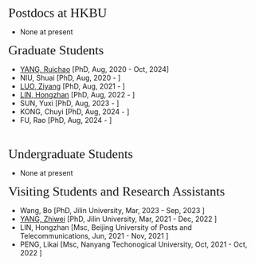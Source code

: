
<p><span style="font-family:georgia,serif;"><span style="font-size:26px;">Postdocs at HKBU</span></span></p>

- None at present
&emsp;

<p><span style="font-family:georgia,serif;"><span style="font-size:26px;">Graduate Students</span></span></p>

- [YANG, Ruichao](https://scholar.google.com/citations?user=DI3rqUAAAAAJ&hl=en) [PhD, Aug, 2020 - Oct, 2024]
- NIU, Shuai [PhD, Aug, 2020 - ]
- [LUO, Ziyang](https://scholar.google.com/citations?user=VI8NeJEAAAAJ&hl=zh-CN) [PhD, Aug, 2021 - ]
- [LIN, Hongzhan](https://scholar.google.com/citations?user=hOF1SLoAAAAJ&hl=zh-CN) [PhD, Aug, 2022 - ]
- SUN, Yuxi [PhD, Aug, 2023 - ]
- KONG, Chuyi [PhD, Aug, 2024 - ]
- FU, Rao [PhD, Aug, 2024 - ]

&emsp;

<p><span style="font-family:georgia,serif; font-size:26px;">Undergraduate Students</span></p>

- None at present 
&emsp;

<p><span style="font-family: georgia, serif; font-size: 26px;">Visiting Students and Research Assistants</span></p>

- Wang, Bo  [PhD, Jilin University, Mar, 2023 - Sep, 2023 ]
- [YANG, Zhiwei](https://scholar.google.com/citations?user=SmOi-WYAAAAJ&hl=zh-CN) [PhD, Jilin University, Mar, 2021 - Dec, 2022 ]
- LIN, Hongzhan [Msc, Beijing University of Posts and Telecommunications, Jun, 2021 - Nov, 2021 ]
- PENG, Likai [Msc, Nanyang Techonogical University, Oct, 2021 - Oct, 2022 ]
&emsp;
